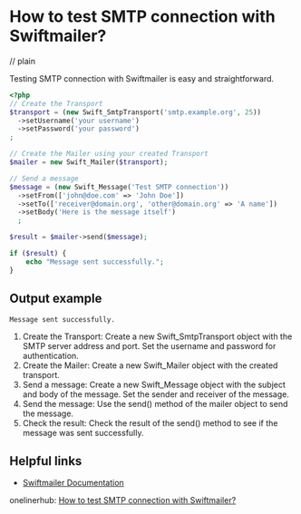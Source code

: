 # How to test SMTP connection with Swiftmailer?
// plain

Testing SMTP connection with Swiftmailer is easy and straightforward.

```php
<?php
// Create the Transport
$transport = (new Swift_SmtpTransport('smtp.example.org', 25))
  ->setUsername('your username')
  ->setPassword('your password')
;

// Create the Mailer using your created Transport
$mailer = new Swift_Mailer($transport);

// Send a message
$message = (new Swift_Message('Test SMTP connection'))
  ->setFrom(['john@doe.com' => 'John Doe'])
  ->setTo(['receiver@domain.org', 'other@domain.org' => 'A name'])
  ->setBody('Here is the message itself')
  ;

$result = $mailer->send($message);

if ($result) {
    echo "Message sent successfully.";
}
```

## Output example

```
Message sent successfully.
```

1. Create the Transport: Create a new Swift_SmtpTransport object with the SMTP server address and port. Set the username and password for authentication.
2. Create the Mailer: Create a new Swift_Mailer object with the created transport.
3. Send a message: Create a new Swift_Message object with the subject and body of the message. Set the sender and receiver of the message.
4. Send the message: Use the send() method of the mailer object to send the message.
5. Check the result: Check the result of the send() method to see if the message was sent successfully.

## Helpful links

- [Swiftmailer Documentation](https://swiftmailer.symfony.com/docs/introduction.html)

onelinerhub: [How to test SMTP connection with Swiftmailer?](https://onelinerhub.com/php-swiftmailer/how-to-test-smtp-connection-with-swiftmailer)